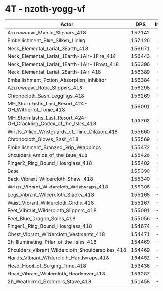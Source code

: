 # 4T - nzoth-yogg-vf
| Actor | DPS | Increase |
|---|:---:|:---:|
|Azureweave_Mantle_Slippers_418|157142|1.13%|
|Embellishment_Blue_Silken_Lining|157126|1.12%|
|Neck_Elemental_Lariat_3Earth_418|156671|0.82%|
|Neck_Elemental_Lariat_1Earth-1Air-1Fire_418|156443|0.68%|
|Neck_Elemental_Lariat_1Earth-1Air-1Frost_418|156396|0.65%|
|Neck_Elemental_Lariat_2Earth-1Air_418|156389|0.64%|
|Embellishment_Potion_Absorption_Inhibitor|156384|0.64%|
|Azureweave_Robe_Slippers_418|156298|0.58%|
|Chronocloth_Sash_Leggings_418|156269|0.57%|
|MH_Stormlashs_Last_Resort_424-OH_Witherrot_Tome_418|156091|0.45%|
|MH_Stormlashs_Last_Resort_424-OH_Crackling_Codex_of_the_Isles_418|155762|0.24%|
|Wrists_Allied_Wristguards_of_Time_Dilation_418|155660|0.17%|
|Chronocloth_Gloves_Sash_418|155569|0.12%|
|Embellishment_Bronzed_Grip_Wrappings|155472|0.05%|
|Shoulders_Amice_of_the_Blue_418|155426|0.02%|
|Finger2_Ring_Bound_Hourglass_418|155402|0.01%|
|Base|155390|0.00%|
|Back_Vibrant_Wildercloth_Shawl_418|155340|-0.03%|
|Wrists_Vibrant_Wildercloth_Wristwraps_418|155306|-0.05%|
|Legs_Vibrant_Wildercloth_Slacks_418|155168|-0.14%|
|Waist_Vibrant_Wildercloth_Girdle_418|155167|-0.14%|
|Feet_Vibrant_Wildercloth_Slippers_418|155091|-0.19%|
|Feet_Blue_Dragon_Soles_418|155056|-0.21%|
|Finger1_Ring_Bound_Hourglass_418|154674|-0.46%|
|Chest_Vibrant_Wildercloth_Vestments_418|154471|-0.59%|
|2h_Illuminating_Pillar_of_the_Isles_418|154469|-0.59%|
|Shoulders_Vibrant_Wildercloth_Shoulderspikes_418|154469|-0.59%|
|Hands_Vibrant_Wildercloth_Handwraps_418|154452|-0.60%|
|Head_Hood_of_Surging_Time_418|153436|-1.26%|
|Head_Vibrant_Wildercloth_Headcover_418|153287|-1.35%|
|2h_Weathered_Explorers_Stave_418|151458|-2.53%|

